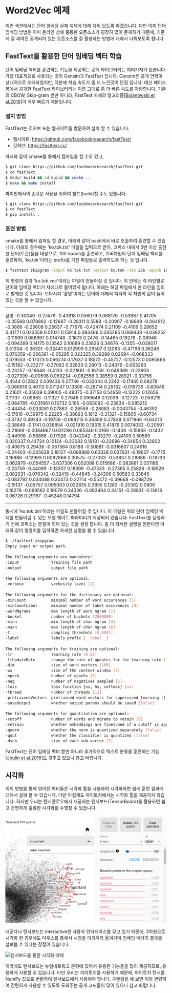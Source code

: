 # Word2Vec 예제

이번 섹션에서는 단어 임베딩 실제 예제에 대해 다뤄 보도록 하겠습니다. 다만 이미 단어 임베딩 방법은 이미 온라인 상에 훌륭한 오픈소스가 굉장히 많이 존재하기 때문에, 기존에 잘 짜여진 공개되어 있는 오픈소스를 잘 활용하는 방법에 대해서 다뤄보도록 합니다.

## FastText를 활용한 단어 임베딩 벡터 학습

단어 임베딩 벡터를 훈련하는 기능을 제공하는 공개 라이브러리는 여러가지가 있습니다. 가장 대표적으로 사용되는 것이 Gensim과 FastText 입니다. Gensim은 공개 연혁이 상대적으로 오래되었지만, 덕분에 학습 속도가 좀 더 느린것이 단점 입니다. 대신 페이스북에서 공개한 FastText 라이브러리는 이름 그대로 좀 더 빠른 속도를 자랑합니다. 기존의 CBOW, Skip-gram 뿐만 아니라, FastText 자체의 알고리즘[[Bojanowski et al.2016](https://arxiv.org/abs/1607.04606)]이 매우 빠르기 때문입니다.

### 설치 방법

FastText는 깃허브 또는 웹사이트를 방문하여 설치 할 수 있습니다.

- 웹사이트: https://github.com/facebookresearch/fastText/
- 깃허브: https://fasttext.cc/

아래와 같이 cmake를 통해서 컴파일을 할 수도 있고,

```bash
$ git clone https://github.com/facebookresearch/fastText.git
$ cd fastText
$ mkdir build && cd build && cmake ..
$ make && make install
```

파이썬에서의 손쉬운 사용을 위하여 빌드(build)할 수도 있습니다.

```bash
$ git clone https://github.com/facebookresearch/fastText.git
$ cd fastText
$ pip install .
```

### 훈련 방법

cmake를 통해서 컴파일 할 경우, 아래와 같이 bash에서 바로 호출하여 훈련할 수 있습니다. 아래의 경우에는 'ko.tok.txt' 파일을 입력으로 받아, 코퍼스 내에서 5번 이상 출현한 단어(토큰)들을 대상으로, 100 epoch를 훈련하고, 256차원의 단어 임베딩 벡터를 훈련하여, 'ko.tok'이라는 prefix를 가진 파일들로 출력하도록 하는 것 입니다.

```bash
$ fasttext skipgram -input ko.tok.txt -output ko.tok -dim 256 -epoch 100 -minCount 5
```

위 명령의 결과 'ko.tok.vec'이라는 파일이 만들어질 것 입니다. 이 안에는 각 라인별로 단어와 임베딩 벡터가 차례대로 들어있게 됩니다. 아래는 해당 파일에서 한 라인을 임의로 발췌한 것 입니다. 보다시피 '촬영'이라는 단어에 대해서 벡터의 각 차원의 값이 들어있는 것을 알 수 있습니다.

___
촬영 -0.30049 -0.27479 -0.43818 0.056079 0.068176 -0.53987 0.41705 -0.35568 0.078862 -0.12667 -0.28311 0.5588 -0.20907 -0.16669 -0.064912 -0.3866 -0.25608 0.25637 -0.77676 -0.42474 0.21109 -0.4109 0.28652 0.41771 0.023559 0.51021 0.15914 0.093466 0.045295 0.069438 -0.036252 -0.11999 0.088997 0.014748 -0.1673 0.2476 -0.14465 0.19278 -0.08946 -0.094399 0.14175 0.13542 0.10889 0.23826 0.34676 -0.1355 -0.038017 0.51304 -0.36301 -0.32441 0.012909 0.29507 0.12083 -0.47198 0.36246 0.076359 -0.066361 -0.05295 0.022325 0.39298 0.02694 -0.068333 0.079553 -0.17073 0.066274 0.17637 0.18572 -0.45727 -0.12573 0.0085866 -0.15182 -0.23277 -0.37062 0.32833 0.28013 -0.24376 -0.063293 -0.23257 -0.16648 -0.4133 -0.021861 -0.16759 -0.049369 -0.23903 -0.027399 -0.00596 0.069234 -0.082556 0.38559 0.28921 -0.33756 0.4544 0.12822 0.039436 0.27746 -0.032044 0.2242 -0.17465 0.09278 -0.066618 0.40113 0.071247 0.13806 -0.28714 0.29182 -0.019736 -0.60646 0.21601 -0.35039 0.39005 -0.48375 -0.37153 0.54958 -0.13222 0.12656 0.11137 -0.09963 -0.11327 0.27946 0.096646 0.12036 -0.12723 -0.059219 -0.084785 -0.031961 0.15732 0.165 -0.083092 -0.23834 -0.085212 -0.44454 -0.033081 0.07863 -0.26559 -0.28083 -0.0043754 -0.46392 -0.17816 -0.39975 0.22265 -0.38893 0.1812 -0.31321 -0.15805 -0.60734 -0.3732 0.49243 -0.19759 -0.088215 0.36309 0.27838 0.071866 -0.64213 -0.38649 -0.1741 0.036854 -0.021916 0.19315 0.41876 0.0074033 -0.20591 -0.21669 -0.0084667 0.031286 0.065346 0.3166 -0.1406 -0.15883 -0.1432 -0.44998 -0.58866 -0.17928 -0.042042 -0.33279 -0.24109 0.50589 0.020337 0.44724 0.10124 -0.23082 0.19181 -0.22696 -0.34854 0.32602 -0.40675 0.29436 -0.067564 0.6188 -0.50881 -0.0016607 0.24916 -0.24403 -0.065638 0.18127 -0.098888 0.63328 0.037931 -0.19607 -0.1775 0.16986 -0.12993 0.0092868 0.30575 -0.27033 -0.53837 0.28689 -0.18733 0.062879 -0.054557 -0.037306 0.002098 0.015686 -0.083881 0.031186 -0.23759 -0.44099 -0.13307 0.18399 -0.47533 -0.27385 0.25828 -0.16529 0.082031 -0.076342 -0.32419 -0.44845 -0.24306 0.50583 0.33845 -0.083792 0.034088 0.30473 0.22714 -0.55472 -0.39668 -0.098729 -0.15137 -0.05757 0.095003 0.022835 0.3855 0.1283 -0.20362 0.0806 0.16278 -0.069562 0.19079 0.34336 -0.083464 0.34151 -0.28831 -0.13618 0.06726 0.29167 -0.45248 0.14794
___

동시에 'ko.tok.bin'이라는 파일도 만들어질 것 입니다. 이 파일은 위의 단어 임베딩 벡터를 만들어낼 수 있는 모델 웨이트 파라미터가 저장되어 있습니다. FastText를 실행하기 전에 코퍼스는 분절이 되어 있는 것을 권장 합니다. 좀 더 자세한 설명을 원한다면 아래와 같이 명령어를 입력하면 자세한 설명을 볼 수 있습니다.

```bash
$ ./fasttext skipgram
Empty input or output path.

The following arguments are mandatory:
-input              training file path
-output             output file path

The following arguments are optional:
-verbose            verbosity level [2]

The following arguments for the dictionary are optional:
-minCount           minimal number of word occurences [5]
-minCountLabel      minimal number of label occurences [0]
-wordNgrams         max length of word ngram [1]
-bucket             number of buckets [2000000]
-minn               min length of char ngram [3]
-maxn               max length of char ngram [6]
-t                  sampling threshold [0.0001]
-label              labels prefix [__label__]

The following arguments for training are optional:
-lr                 learning rate [0.05]
-lrUpdateRate       change the rate of updates for the learning rate [100]
-dim                size of word vectors [100]
-ws                 size of the context window [5]
-epoch              number of epochs [5]
-neg                number of negatives sampled [5]
-loss               loss function {ns, hs, softmax} [ns]
-thread             number of threads [12]
-pretrainedVectors  pretrained word vectors for supervised learning []
-saveOutput         whether output params should be saved [false]

The following arguments for quantization are optional:
-cutoff             number of words and ngrams to retain [0]
-retrain            whether embeddings are finetuned if a cutoff is applied [false]
-qnorm              whether the norm is quantized separately [false]
-qout               whether the classifier is quantized [false]
-dsub               size of each sub-vector [2]
```

<comment> FastText는 단어 임베딩 벡터 뿐만 아니라 추가적으로 텍스트 분류를 훈련하는 기능[[Joulin et al.2016](https://arxiv.org/abs/1607.01759)]도 갖추고 있으니 참고 바랍니다. </comment>

## 시각화

위의 방법을 통해 얻어진 벡터들은 시각화 툴을 사용하여 시각화하면 쉽게 훈련 결과에 대해서 살펴 볼 수 있습니다. 다만 아쉽게도 파이토치에서는 시각화 툴을 제공하지 않습니다. 하지만 우리는 텐서플로우에서 제공하는 텐서보드(TensorBoard)를 활용하면 쉽고 간편하게 훌륭한 시각화를 수행할 수 있습니다.

![텐서보드를 통한 시각화 예제](../assets/06-06-01.png)

더군다나 텐서보드는 interactive한 사용자 인터페이스를 갖고 있기 때문에, 3차원으로 시각화 한 경우에도 마우스를 통해서 시점을 이리저리 옮겨가며 임베딩 벡터의 결과를 살펴볼 수 있다는 장점이 있습니다.

![텐서보드를 통한 시각화 예제](../assets/06-06-02.gif)

이밖에도 텐서보드는 뉴럴네트워크 훈련에 있어서 유용한 기능들을 많이 제공하므로, 유용하게 사용할 수 있습니다. 다만 우리는 파이토치를 사용하기 때문에, 파이토치 텐서를 NumPy 값으로 변환하여 텐서보드에서 사용해야 합니다. 구글링을 해 보면 이와 관련하여 간편하게 사용할 수 있도록 도와주는 공개 코드들이 많이 있으니 참고 바랍니다.
